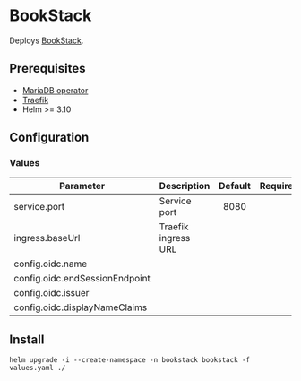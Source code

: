 # BookStack

Deploys [BookStack](https://github.com/BookStackApp/BookStack).

## Prerequisites

- [MariaDB operator](https://github.com/mariadb-operator/mariadb-operator)
- [Traefik](https://doc.traefik.io/traefik/setup/kubernetes/)
- Helm >= 3.10

## Configuration

### Values
|Parameter                  |Description                |Default  |Required|
|---                        |---                        |:---:    |:---:|
|service.port               |Service port               |8080
|ingress.baseUrl            |Traefik ingress URL        |
|config.oidc.name           |
|config.oidc.endSessionEndpoint|
|config.oidc.issuer         |
|config.oidc.displayNameClaims|

## Install

```helm upgrade -i --create-namespace -n bookstack bookstack -f values.yaml ./```